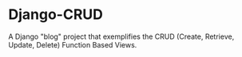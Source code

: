 # Django-CRUD

A Django "blog" project that exemplifies the CRUD (Create, Retrieve, Update, Delete) Function Based Views.
